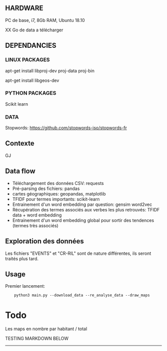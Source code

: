 
## HARDWARE

PC de base, i7, 8Gb RAM, Ubuntu 18.10

XX Go de data a télécharger

## DEPENDANCIES

### LINUX PACKAGES

apt-get install libproj-dev proj-data proj-bin

apt-get install libgeos-dev

### PYTHON PACKAGES

Scikit learn

### DATA

Stopwords: https://github.com/stopwords-iso/stopwords-fr


## Contexte

GJ

## Data flow

- Téléchargement des données CSV: requests
- Pré-parsing des fichiers: pandas
- cartes géographiques: geopandas, matplotlib
- TFIDF pour termes importants: scikit-learn
- Entrainement d'un word embedding par question: gensim word2vec
- Récupération des termes associés aux verbes les plus retrouvés: TFIDF data + word embedding
- Entrainement d'un word embedding global pour sortir des tendences (termes très associés)



## Exploration des données

Les fichiers "EVENTS" et "CR-RIL" sont de nature différentes, ils seront traités plus tard.




## Usage

Premier lancement:

        python3 main.py --download_data --re_analyse_data --draw_maps

# Todo

Les maps en nombre par habitant / total

TESTING MARKDOWN BELOW

************************
